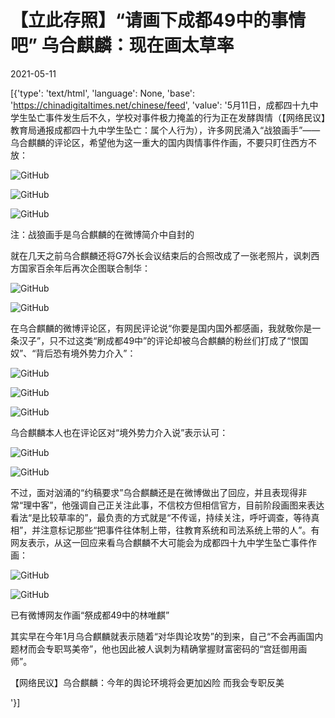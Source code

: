 # 【立此存照】“请画下成都49中的事情吧” 乌合麒麟：现在画太草率

2021-05-11

[{'type': 'text/html', 'language': None, 'base': 'https://chinadigitaltimes.net/chinese/feed', 'value': '5月11日，成都四十九中学生坠亡事件发生后不久，学校对事件极力掩盖的行为正在发酵舆情（【网络民议】教育局通报成都四十九中学生坠亡：属个人行为），许多网民涌入“战狼画手”—— 乌合麒麟的评论区，希望他为这一重大的国内舆情事件作画，不要只盯住西方不放：

![GitHub](https://chinadigitaltimes.net/chinese/files/2021/05/image-1620711529722.png)

![GitHub](https://chinadigitaltimes.net/chinese/files/2021/05/image-1620711536595.png)

![GitHub](https://chinadigitaltimes.net/chinese/files/2021/05/战狼画手.png)   

  注：战狼画手是乌合麒麟的在微博简介中自封的 



就在几天之前乌合麒麟还将G7外长会议结束后的合照改成了一张老照片，讽刺西方国家百余年后再次企图联合制华：

![GitHub](https://chinadigitaltimes.net/chinese/files/2021/05/image-1620716023365.png)

![GitHub](https://chinadigitaltimes.net/chinese/files/2021/05/image-1620712868120.png)

在乌合麒麟的微博评论区，有网民评论说“你要是国内国外都感画，我就敬你是一条汉子”，只不过这类“刷成都49中”的评论却被乌合麒麟的粉丝们打成了“恨国奴”、“背后恐有境外势力介入”：

![GitHub](https://chinadigitaltimes.net/chinese/files/2021/05/image-1620713421397.png)

![GitHub](https://chinadigitaltimes.net/chinese/files/2021/05/image-1620713073086.png)

![GitHub](https://chinadigitaltimes.net/chinese/files/2021/05/image-1620714912301.png)

乌合麒麟本人也在评论区对“境外势力介入说”表示认可：

![GitHub](https://chinadigitaltimes.net/chinese/files/2021/05/image-1620715173205.png)

![GitHub](https://chinadigitaltimes.net/chinese/files/2021/05/image-1620715200211.png)

不过，面对汹涌的“约稿要求”乌合麒麟还是在微博做出了回应，并且表现得非常“理中客”，他强调自己正关注此事，不信校方但相信官方，目前阶段画图来表达看法“是比较草率的”，最负责的方式就是“不传谣，持续关注，呼吁调查，等待真相”，并注意标记那些“把事件往体制上带，往教育系统和司法系统上带的人”。有网友表示，从这一回应来看乌合麒麟不大可能会为成都四十九中学生坠亡事件作画：

![GitHub](https://chinadigitaltimes.net/chinese/files/2021/05/image-1620714311226.png)

![GitHub](https://chinadigitaltimes.net/chinese/files/2021/05/image-1620716307753.png)  

 已有微博网友作画“祭成都49中的林唯麒” 



其实早在今年1月乌合麒麟就表示随着“对华舆论攻势”的到来，自己“不会再画国内题材而会专职骂美帝”，他也因此被人讽刺为精确掌握财富密码的“宫廷御用画师”。



【网络民议】乌合麒麟：今年的舆论环境将会更加凶险 而我会专职反美

'}]